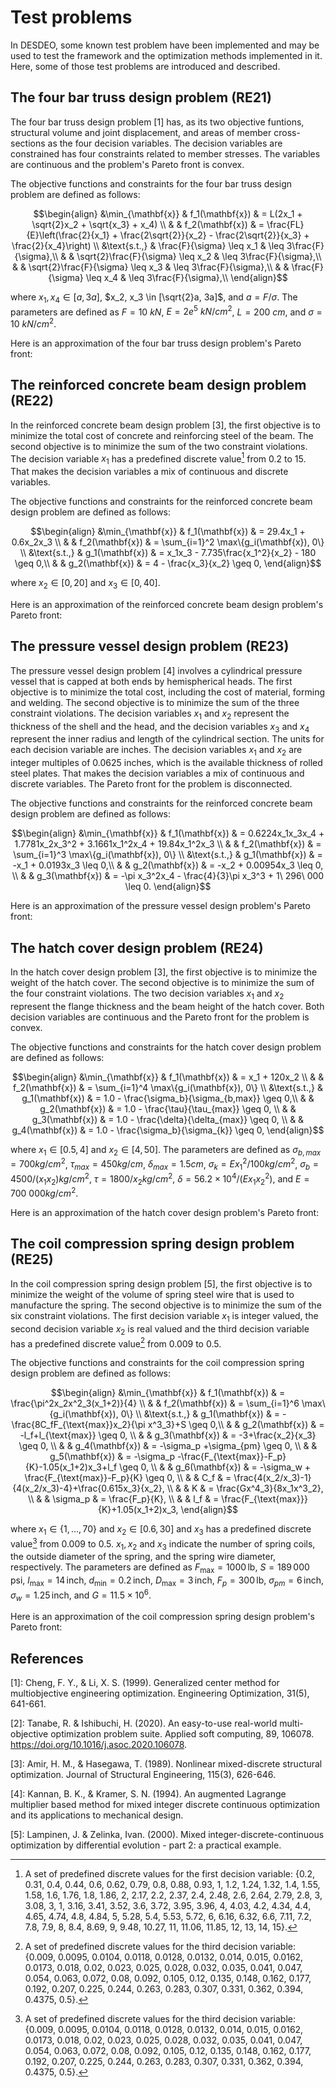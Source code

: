 # Test problems

In DESDEO, some known test problem have been implemented and may be used to test the framework and the optimization methods implemented in it.
Here, some of those test problems are introduced and described.

## The four bar truss design problem (RE21)

The four bar truss design problem [1] has, as its two objective funtions, structural volume and joint displacement, and areas of member cross-sections as the four decision variables. The decision variables are constrained has four constraints related to member stresses. The variables are continuous and the problem's Pareto front is convex.

The objective functions and constraints for the four bar truss design problem are defined as follows:

$$\begin{align}
    &\min_{\mathbf{x}} & f_1(\mathbf{x}) & = L(2x_1 + \sqrt{2}x_2 + \sqrt{x_3} + x_4) \\
    & & f_2(\mathbf{x}) & = \frac{FL}{E}\left(\frac{2}{x_1} + \frac{2\sqrt{2}}{x_2}
    - \frac{2\sqrt{2}}{x_3} + \frac{2}{x_4}\right) \\
    &\text{s.t.,}   & \frac{F}{\sigma} \leq x_1 & \leq 3\frac{F}{\sigma},\\
    & & \sqrt{2}\frac{F}{\sigma} \leq x_2 & \leq 3\frac{F}{\sigma},\\
    & & \sqrt{2}\frac{F}{\sigma} \leq x_3 & \leq 3\frac{F}{\sigma},\\
    & & \frac{F}{\sigma} \leq x_4 & \leq 3\frac{F}{\sigma},\\
\end{align}$$

where $x_1, x_4 \in [a, 3a]$, $x_2, x_3 \in [\sqrt{2}a, 3a]$, and $a = F/\sigma$. The parameters are defined as $F = 10$ $kN$, $E = 2e^5$ $kN/cm^2$, $L = 200$ $cm$, and $\sigma = 10$ $kN/cm^2$.

Here is an approximation of the four bar truss design problem's Pareto front:

## The reinforced concrete beam design problem (RE22)

In the reinforced concrete beam design problem [3], the first objective is to minimize the total cost of concrete and reinforcing steel of the beam. The second objective is to minimize the sum of the two constraint violations. The decision variable $x_1$ has a predefined discrete value[^1] from 0.2 to 15. That makes the decision variables a mix of continuous and discrete variables.

The objective functions and constraints for the reinforced concrete beam design problem are defined as follows:

$$\begin{align}
    &\min_{\mathbf{x}} & f_1(\mathbf{x}) & = 29.4x_1 + 0.6x_2x_3 \\
    & & f_2(\mathbf{x}) & = \sum_{i=1}^2 \max\{g_i(\mathbf{x}), 0\} \\
    &\text{s.t.,}   & g_1(\mathbf{x}) & = x_1x_3 - 7.735\frac{x_1^2}{x_2} - 180 \geq 0,\\
    & & g_2(\mathbf{x}) & = 4 - \frac{x_3}{x_2} \geq 0,
\end{align}$$

where $x_2 \in [0,20]$ and $x_3 \in [0,40].$

Here is an approximation of the reinforced concrete beam design problem's Pareto front:

## The pressure vessel design problem (RE23)

The pressure vessel design problem [4] involves a cylindrical pressure vessel that is capped at both ends by hemispherical heads. The first objective is to minimize the total cost, including the cost of material, forming and welding. The second objective is to minimize the sum of the three constraint violations. The decision variables $x_1$ and $x_2$ represent the thickness of the shell and the head, and the decision variables $x_3$ and $x_4$ represent the inner radius and length of the cylindrical section. The units for each decision variable are inches. The decision variables $x_1$ and $x_2$ are integer multiples of 0.0625 inches, which is the available thickness of rolled steel plates. That makes the decision variables a mix of continuous and discrete variables. The Pareto front for the problem is disconnected.

The objective functions and constraints for the reinforced concrete beam design problem are defined as follows:

$$\begin{align}
    &\min_{\mathbf{x}} & f_1(\mathbf{x}) & = 0.6224x_1x_3x_4 + 1.7781x_2x_3^2 + 3.1661x_1^2x_4 + 19.84x_1^2x_3 \\
    & & f_2(\mathbf{x}) & = \sum_{i=1}^3 \max\{g_i(\mathbf{x}), 0\} \\
    &\text{s.t.,}   & g_1(\mathbf{x}) & = -x_1 + 0.0193x_3 \leq 0,\\
    & & g_2(\mathbf{x}) & = -x_2 + 0.00954x_3 \leq 0, \\
    & & g_3(\mathbf{x}) & = -\pi x_3^2x_4 - \frac{4}{3}\pi x_3^3 + 1\ 296\ 000 \leq 0.
\end{align}$$

Here is an approximation of the pressure vessel design problem's Pareto front:

## The hatch cover design problem (RE24)

In the hatch cover design problem [3], the first objective is to minimize the weight of the hatch cover. The second objective is to minimize the sum of the four constraint violations. The two decision variables $x_1$ and $x_2$ represent the flange thickness and the beam height of the hatch cover. Both decision variables are continuous and the Pareto front for the problem is convex.

The objective functions and constraints for the hatch cover design problem are defined as follows:

$$\begin{align}
    &\min_{\mathbf{x}} & f_1(\mathbf{x}) & = x_1 + 120x_2 \\
    & & f_2(\mathbf{x}) & = \sum_{i=1}^4 \max\{g_i(\mathbf{x}), 0\} \\
    &\text{s.t.,}   & g_1(\mathbf{x}) & = 1.0 - \frac{\sigma_b}{\sigma_{b,max}} \geq 0,\\
    & & g_2(\mathbf{x}) & = 1.0 - \frac{\tau}{\tau_{max}} \geq 0, \\
    & & g_3(\mathbf{x}) & = 1.0 - \frac{\delta}{\delta_{max}} \geq 0, \\
    & & g_4(\mathbf{x}) & = 1.0 - \frac{\sigma_b}{\sigma_{k}} \geq 0,
\end{align}$$

where $x_1 \in [0.5, 4]$ and $x_2 \in [4, 50]$. The parameters are defined as $\sigma_{b,max} = 700 kg/cm^2$, $\tau_{max} = 450 kg/cm$, $\delta_{max} = 1.5 cm$, $\sigma_k = Ex_1^2/100 kg/cm^2$, $\sigma_b = 4500/(x_1x_2) kg/cm^2$, $\tau = 1800/x_2 kg/cm^2$, $\delta = 56.2 \times 10^4/(Ex_1x_2^2)$, and $E = 700\ 000 kg/cm^2$.

Here is an approximation of the hatch cover design problem's Pareto front:

## The coil compression spring design problem (RE25)

In the coil compression spring design problem [5], the first objective is to minimize the weight of the volume of spring steel wire that is used to manufacture the spring. The second objective is to minimize the sum of the six constraint violations. The first decision variable $x_1$ is integer valued, the second decision variable $x_2$ is real valued and the third decision variable has a predefined discrete value[^2] from 0.009 to 0.5.

The objective functions and constraints for the coil compression spring design problem are defined as follows:

$$\begin{align}
    &\min_{\mathbf{x}} & f_1(\mathbf{x}) & = \frac{\pi^2x_2x^2_3(x_1+2)}{4} \\
    & & f_2(\mathbf{x}) & = \sum_{i=1}^6 \max\{g_i(\mathbf{x}), 0\} \\
    &\text{s.t.,}   & g_1(\mathbf{x}) & = -\frac{8C_fF_{\text{max}}x_2}{\pi x^3_3}+S \geq 0,\\
    & & g_2(\mathbf{x}) & = -l_f+l_{\text{max}} \geq 0, \\
    & & g_3(\mathbf{x}) & = -3+\frac{x_2}{x_3} \geq 0, \\
    & & g_4(\mathbf{x}) & = -\sigma_p +\sigma_{pm} \geq 0, \\
    & & g_5(\mathbf{x}) & = -\sigma_p -\frac{F_{\text{max}}-F_p}{K}-1.05(x_1+2)x_3+l_f \geq 0, \\
    & & g_6(\mathbf{x}) & = -\sigma_w + \frac{F_{\text{max}}-F_p}{K} \geq 0, \\
    & & C_f & = \frac{4(x_2/x_3)-1}{4(x_2/x_3)-4}+\frac{0.615x_3}{x_2}, \\
    & & K & = \frac{Gx^4_3}{8x_1x^3_2}, \\
    & & \sigma_p & = \frac{F_p}{K}, \\
    & & l_f & = \frac{F_{\text{max}}}{K}+1.05(x_1+2)x_3,
\end{align}$$

where $x_1 \in \{1,\dots, 70\}$ and $x_2 \in [0.6, 30]$ and $x_3$ has a predefined discrete value[^2]
from $0.009$ to $0.5$. $x_1, x_2$ and $x_3$ indicate the number of spring coils, the outside diameter of
the spring, and the spring wire diameter, respectively. The parameters are defined as
$F_{\text{max}}=1000\,\text{lb}$, $S=189\,000\,\text{psi}$, $l_{\text{max}}=14\,\text{inch}$,
$d_{\text{min}}=0.2\,\text{inch}$, $D_{\text{max}}=3\,\text{inch}$, $F_p=300\,\text{lb}$,
$\sigma_{pm} =6\,\text{inch}$, $\sigma_w=1.25\,\text{inch}$, and $G=11.5\times10^6$.

Here is an approximation of the coil compression spring design problem's Pareto front:

## References
[1]: Cheng, F. Y., & Li, X. S. (1999). Generalized center method for multiobjective engineering optimization. Engineering Optimization, 31(5), 641-661.

[2]: Tanabe, R. & Ishibuchi, H. (2020). An easy-to-use real-world multi-objective optimization problem suite. Applied soft computing, 89, 106078. https://doi.org/10.1016/j.asoc.2020.106078.

[3]: Amir, H. M., & Hasegawa, T. (1989). Nonlinear mixed-discrete structural optimization. Journal of Structural Engineering, 115(3), 626-646.

[4]: Kannan, B. K., & Kramer, S. N. (1994). An augmented Lagrange multiplier based method for mixed integer discrete continuous optimization and its applications to mechanical design.

[5]: Lampinen, J. & Zelinka, Ivan. (2000). Mixed integer-discrete-continuous optimization by differential evolution - part 2: a practical example.

[^1]: A set of predefined discrete values for the first decision variable: {0.2, 0.31, 0.4, 0.44, 0.6, 0.62, 0.79, 0.8, 0.88, 0.93, 1, 1.2, 1.24, 1.32, 1.4, 1.55, 1.58, 1.6, 1.76, 1.8, 1.86, 2, 2.17, 2.2, 2.37, 2.4, 2.48, 2.6, 2.64, 2.79, 2.8, 3, 3.08, 3, 1, 3.16, 3.41, 3.52, 3.6, 3.72, 3.95, 3.96, 4, 4.03, 4.2, 4.34, 4.4, 4.65, 4.74, 4.8, 4.84, 5, 5.28, 5.4, 5.53, 5.72, 6, 6.16, 6.32, 6.6, 7.11, 7.2, 7.8, 7.9, 8, 8.4, 8.69, 9, 9.48, 10.27, 11, 11.06, 11.85, 12, 13, 14, 15}.

[^2]: A set of predefined discrete values for the third decision variable:  {0.009, 0.0095, 0.0104, 0.0118, 0.0128, 0.0132, 0.014, 0.015, 0.0162, 0.0173, 0.018, 0.02, 0.023, 0.025, 0.028, 0.032, 0.035, 0.041, 0.047, 0.054, 0.063, 0.072, 0.08, 0.092, 0.105, 0.12, 0.135, 0.148, 0.162, 0.177, 0.192, 0.207, 0.225, 0.244, 0.263, 0.283, 0.307, 0.331, 0.362, 0.394, 0.4375, 0.5}.
